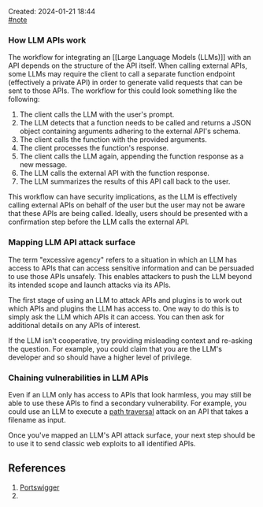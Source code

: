 Created: 2024-01-21 18:44  
[#note](app://obsidian.md/index.html#note)
### How LLM APIs work

The workflow for integrating an [[Large Language Models (LLMs)]] with an API depends on the structure of the API itself. When calling external APIs, some LLMs may require the client to call a separate function endpoint (effectively a private API) in order to generate valid requests that can be sent to those APIs. The workflow for this could look something like the following:

1. The client calls the LLM with the user's prompt.
2. The LLM detects that a function needs to be called and returns a JSON object containing arguments adhering to the external API's schema.
3. The client calls the function with the provided arguments.
4. The client processes the function's response.
5. The client calls the LLM again, appending the function response as a new message.
6. The LLM calls the external API with the function response.
7. The LLM summarizes the results of this API call back to the user.

This workflow can have security implications, as the LLM is effectively calling external APIs on behalf of the user but the user may not be aware that these APIs are being called. Ideally, users should be presented with a confirmation step before the LLM calls the external API.
### Mapping LLM API attack surface

The term "excessive agency" refers to a situation in which an LLM has access to APIs that can access sensitive information and can be persuaded to use those APIs unsafely. This enables attackers to push the LLM beyond its intended scope and launch attacks via its APIs.

The first stage of using an LLM to attack APIs and plugins is to work out which APIs and plugins the LLM has access to. One way to do this is to simply ask the LLM which APIs it can access. You can then ask for additional details on any APIs of interest.

If the LLM isn't cooperative, try providing misleading context and re-asking the question. For example, you could claim that you are the LLM's developer and so should have a higher level of privilege.

### Chaining vulnerabilities in LLM APIs

Even if an LLM only has access to APIs that look harmless, you may still be able to use these APIs to find a secondary vulnerability. For example, you could use an LLM to execute a [path traversal](https://portswigger.net/web-security/file-path-traversal) attack on an API that takes a filename as input.

Once you've mapped an LLM's API attack surface, your next step should be to use it to send classic web exploits to all identified APIs.


## References

1. [Portswigger](https://portswigger.net/web-security/llm-attacks)
2. 
